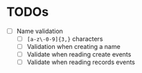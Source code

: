 # TODOs

- [ ] Name validation
  - [ ] `[a-z\-0-9]{3,}` characters
  - [ ] Validation when creating a name
  - [ ] Validate when reading create events
  - [ ] Validate when reading records events